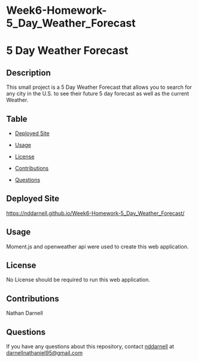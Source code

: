 # Week6-Homework-5_Day_Weather_Forecast

# 5 Day Weather Forecast


## Description

This small project is a 5 Day Weather Forecast that allows you to search for any city in the U.S. to see their future 5 day forecast as well as the current Weather.

## Table

* [Deployed Site](#deployed)

* [Usage](#usage)

* [License](#license)

* [Contributions](#contributions)

* [Questions](#questions)

## Deployed Site

https://nddarnell.github.io/Week6-Homework-5_Day_Weather_Forecast/

## Usage

Moment.js and openweather api were used to create this web application.

## License

No License should be required to run this web application.

## Contributions

Nathan Darnell

## Questions

If you have any questions about this repository, contact [nddarnell](https://github.com/nddarnell) at darnellnathaniel95@gmail.com
